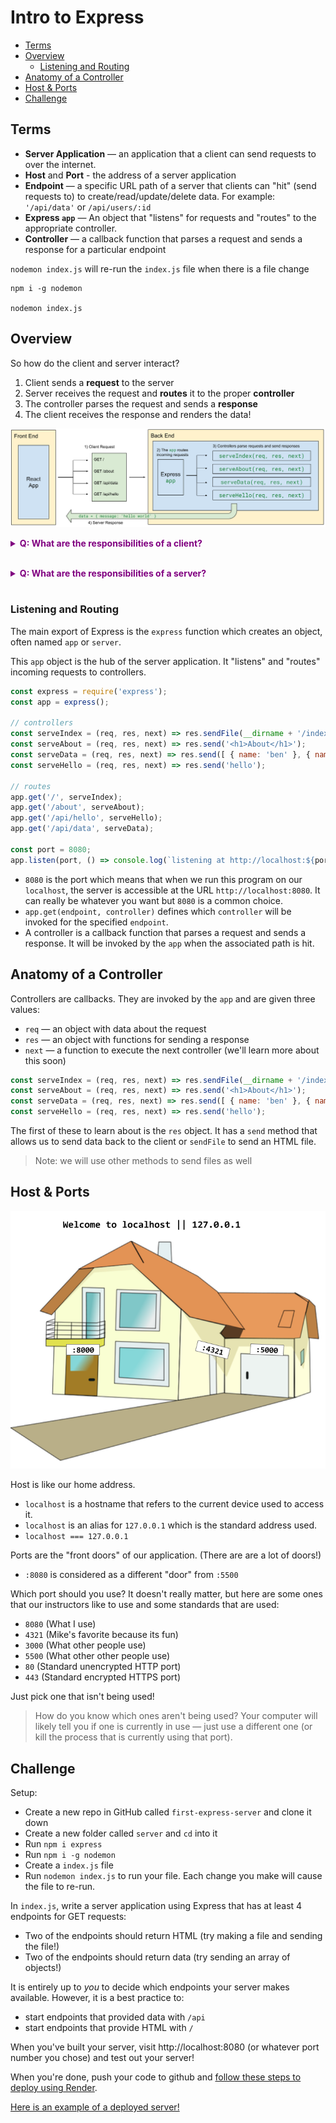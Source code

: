 # Intro to Express

- [Terms](#terms)
- [Overview](#overview)
  - [Listening and Routing](#listening-and-routing)
- [Anatomy of a Controller](#anatomy-of-a-controller)
- [Host \& Ports](#host--ports)
- [Challenge](#challenge)

## Terms

* **Server Application** — an application that a client can send requests to over the internet. 
* **Host** and **Port** - the address of a server application
* **Endpoint** — a specific URL path of a server that clients can "hit" (send requests to) to create/read/update/delete data. For example: `'/api/data'` or `/api/users/:id` 
* **Express `app`** — An object that "listens" for requests and "routes" to the appropriate controller.
* **Controller** — a callback function that parses a request and sends a response for a particular endpoint

`nodemon index.js` will re-run the `index.js` file when there is a file change

```
npm i -g nodemon

nodemon index.js
```


## Overview

So how do the client and server interact?

1. Client sends a **request** to the server
1. Server receives the request and **routes** it to the proper **controller**
1. The controller parses the request and sends a **response**
1. The client receives the response and renders the data!
  
![](./images/express-diagram-simple.svg)

**<details><summary style="color: purple">Q: What are the responsibilities of a client?</summary>**

- Rendering HTML, CSS, and JS
- Request information from a server (get requests)
- Providing information to a server (post/patch/delete requests)
- Reading data received from a server

</details><br>

**<details><summary style="color: purple">Q: What are the responsibilities of a server?</summary>**

- Sending HTML, CSS, and JS to a client
- Parsing the information it receives
- Sending data to a client (e.g. weather API)

</details><br>

### Listening and Routing

The main export of Express is the `express` function which creates an object, often named `app` or `server`.

This `app` object is the hub of the server application. It "listens" and "routes" incoming requests to controllers.

```js
const express = require('express');
const app = express();

// controllers
const serveIndex = (req, res, next) => res.sendFile(__dirname + '/index.html');
const serveAbout = (req, res, next) => res.send('<h1>About</h1>');
const serveData = (req, res, next) => res.send([ { name: 'ben' }, { name: 'zo' }]);
const serveHello = (req, res, next) => res.send('hello');

// routes
app.get('/', serveIndex);
app.get('/about', serveAbout);
app.get('/api/hello', serveHello);
app.get('/api/data', serveData);

const port = 8080;
app.listen(port, () => console.log(`listening at http://localhost:${port}`)); 
```

* `8080` is the port which means that when we run this program on our `localhost`, the server is accessible at the URL `http://localhost:8080`. It can really be whatever you want but `8080` is a common choice.
* `app.get(endpoint, controller)` defines which `controller` will be invoked for the specified `endpoint`.  
* A controller is a callback function that parses a request and sends a response. It will be invoked by the `app` when the associated path is hit.

## Anatomy of a Controller

Controllers are callbacks. They are invoked by the `app` and are given three values:
* `req` — an object with data about the request
* `res` — an object with functions for sending a response
* `next` — a function to execute the next controller (we'll learn more about this soon)

```js
const serveIndex = (req, res, next) => res.sendFile(__dirname + '/index.html');
const serveAbout = (req, res, next) => res.send('<h1>About</h1>');
const serveData = (req, res, next) => res.send([ { name: 'ben' }, { name: 'zo' }]);
const serveHello = (req, res, next) => res.send('hello');
```

The first of these to learn about is the `res` object. It has a `send` method that allows us to send data back to the client or `sendFile` to send an HTML file.

> Note: we will use other methods to send files as well

## Host & Ports

![](images/host-port.png)

Host is like our home address.

* `localhost` is a hostname that refers to the current device used to access it. 
* `localhost` is an alias for `127.0.0.1` which is the standard address used. 
* `localhost === 127.0.0.1`

Ports are the "front doors" of our application. (There are are a lot of doors!)

* `:8080` is considered as a different "door" from `:5500`

Which port should you use? It doesn't really matter, but here are some ones that our instructors like to use and some standards that are used:
* `8080` (What I use)
* `4321` (Mike's favorite because its fun)
* `3000` (What other people use)
* `5500` (What other other people use)
* `80` (Standard unencrypted HTTP port)
* `443` (Standard encrypted HTTPS port)

Just pick one that isn't being used! 

> How do you know which ones aren't being used? Your computer will likely tell you if one is currently in use — just use a different one (or kill the process that is currently using that port).

## Challenge

Setup:
* Create a new repo in GitHub called `first-express-server` and clone it down
* Create a new folder called `server` and `cd` into it
* Run `npm i express`
* Run `npm i -g nodemon`
* Create a `index.js` file
* Run `nodemon index.js` to run your file. Each change you make will cause the file to re-run.

In `index.js`, write a server application using Express that has at least 4 endpoints for GET requests:
* Two of the endpoints should return HTML (try making a file and sending the file!)
* Two of the endpoints should return data (try sending an array of objects!)

It is entirely up to *you* to decide which endpoints your server makes available. However, it is a best practice to:
* start endpoints that provided data with `/api`
* start endpoints that provide HTML with `/`

When you've built your server, visit http://localhost:8080 (or whatever port number you chose) and test out your server!

When you're done, push your code to github and [follow these steps to deploy using Render](https://github.com/The-Marcy-Lab-School/render-deployment-instructions).

[Here is an example of a deployed server!](https://github.com/benspector-mls/first-express-server-f23-test)